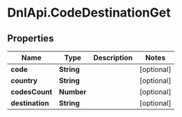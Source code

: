 # DnlApi.CodeDestinationGet

## Properties
Name | Type | Description | Notes
------------ | ------------- | ------------- | -------------
**code** | **String** |  | [optional] 
**country** | **String** |  | [optional] 
**codesCount** | **Number** |  | [optional] 
**destination** | **String** |  | [optional] 


